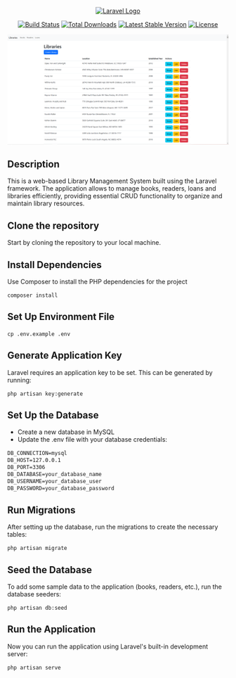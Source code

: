 <p align="center"><a href="https://laravel.com" target="_blank"><img src="https://raw.githubusercontent.com/laravel/art/master/logo-lockup/5%20SVG/2%20CMYK/1%20Full%20Color/laravel-logolockup-cmyk-red.svg" width="400" alt="Laravel Logo"></a></p>

<p align="center">
<a href="https://github.com/laravel/framework/actions"><img src="https://github.com/laravel/framework/workflows/tests/badge.svg" alt="Build Status"></a>
<a href="https://packagist.org/packages/laravel/framework"><img src="https://img.shields.io/packagist/dt/laravel/framework" alt="Total Downloads"></a>
<a href="https://packagist.org/packages/laravel/framework"><img src="https://img.shields.io/packagist/v/laravel/framework" alt="Latest Stable Version"></a>
<a href="https://packagist.org/packages/laravel/framework"><img src="https://img.shields.io/packagist/l/laravel/framework" alt="License"></a>
</p>

![image](public/ss1.PNG)
## Description
This is a web-based Library Management System built using the Laravel framework. The application allows to manage books, readers, loans and libraries efficiently, providing essential CRUD functionality to organize and maintain library resources.
## Clone the repository
Start by cloning the repository to your local machine.

## Install Dependencies
Use Composer to install the PHP dependencies for the project
```
composer install
```
## Set Up Environment File
```
cp .env.example .env
```
## Generate Application Key
Laravel requires an application key to be set. This can be generated by running:
```
php artisan key:generate
```

## Set Up the Database
* Create a new database in MySQL
* Update the .env file with your database credentials:
```
DB_CONNECTION=mysql
DB_HOST=127.0.0.1
DB_PORT=3306
DB_DATABASE=your_database_name
DB_USERNAME=your_database_user
DB_PASSWORD=your_database_password
```
## Run Migrations
After setting up the database, run the migrations to create the necessary tables:
```
php artisan migrate
```
## Seed the Database
To add some sample data to the application (books, readers, etc.), run the database seeders:
```
php artisan db:seed
```
##  Run the Application
Now you can run the application using Laravel's built-in development server:
```
php artisan serve
```
